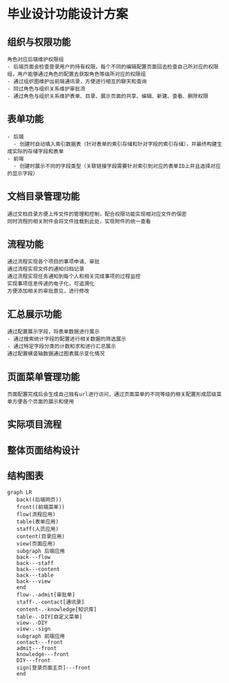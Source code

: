 # 毕业设计功能设计方案

## 组织与权限功能
    角色对应后端维护权限组
    - 后端页面会检查登录用户的持有权限，每个不同的编辑配置页面回去检查自己所对应的权限组，用户能够通过角色的配置去获取角色等级所对应的权限组
    - 通过组织图维护出前端通讯录，方便进行相互的聊天和查询
    - 同过角色与组织关系维护审批流
    - 通过角色与组织关系维护表单、目录、展示页面的共享、编辑、新建、查看、删除权限

## 表单功能
    - 后端
      - 创建时自动填入索引数据表（针对表单的索引存储和针对字段的索引存储），并最终构建生成实际的存储字段和表单
    - 前端
      - 创建时展示不同的字段类型（关联链接字段需要针对索引到对应的表单ID上并且选择对应的显示字段）

## 文档目录管理功能
    通过文档目录方便上传文件的管理和控制，配合权限功能实现相对应文件的保密
    同时流程的相关附件会将文件挂载到此处，实现附件的统一查看

## 流程功能
    通过流程实现各个项目的事项申请、审批
    通过流程实现文件的通知归档记录
    通过流程实现任务通知到每个人和相关完成事项的过程监控
    实现事项信息传递的电子化，可追溯化
    方便添加相关的审批意见，进行修改

## 汇总展示功能
    通过配置展示字段，将表单数据进行展示
    - 通过搜索统计字段的配置进行相关数据的筛选展示
    - 通过特定字段分类的计数和求和进行汇总展示
    通过配置横竖轴数据通过图表展示变化情况

## 页面菜单管理功能
    页面配置完成后会生成自己独有url进行访问，通过页面菜单的不同等级的相关配置形成层级菜单方便各个页面的展示和使用

## 实际项目流程

## 整体页面结构设计

## 结构图表
~~~ mermaid
graph LR
   back((后端网页))
   front((前端菜单))
   flow(流程应用)
   table(表单应用)
   staff(人员应用)
   content(目录应用)
   view(页面应用)
   subgraph 后端应用
   back---flow
   back---staff
   back---content
   back---table
   back---view
   end
   flow-.-admit[审批单]
   staff-.-contact[通讯录]
   content-.-knowledge[知识库]
   table-.-DIY[自定义菜单]
   view-.-DIY
   view-.-sign
   subgraph 前端应用
   contact---front
   admit---front
   knowledge---front
   DIY---front
   sign[登录页面主页]---front
   end
~~~